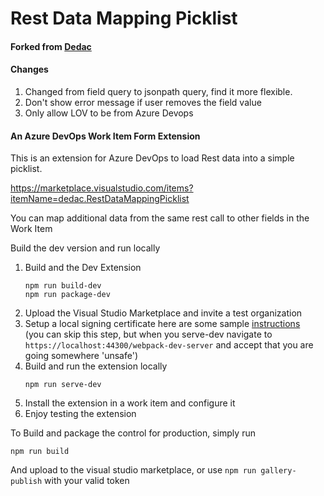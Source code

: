# Rest Data Mapping Picklist

#### Forked from [Dedac](https://github.com/Dedac/RestDataMappingPicklist)

#### Changes
1. Changed from field query to jsonpath query, find it more flexible.
2. Don't show error message if user removes the field value
3. Only allow LOV to be from Azure Devops 

#### An Azure DevOps Work Item Form Extension

This is an extension for Azure DevOps to load Rest data into a simple picklist.

https://marketplace.visualstudio.com/items?itemName=dedac.RestDataMappingPicklist

You can map additional data from the same rest call to other fields in the Work Item

Build the dev version and run locally
1. Build and  the Dev Extension 
    ```
    npm run build-dev
    npm run package-dev
    ```
1. Upload the Visual Studio Marketplace and invite a test organization
1. Setup a local signing certificate here are some sample [instructions](https://gist.github.com/pgilad/63ddb94e0691eebd502deee207ff62bd)  
    (you can skip this step, but when you serve-dev navigate to `https://localhost:44300/webpack-dev-server` and accept that you are going somewhere 'unsafe')
1. Build and run the extension locally 
    ```
    npm run serve-dev
    ```
1. Install the extension in a work item and configure it
1. Enjoy testing the extension


To Build and package the control for production, simply run 

```
npm run build
```

And upload to the visual studio marketplace, or use `npm run gallery-publish` with your valid token
